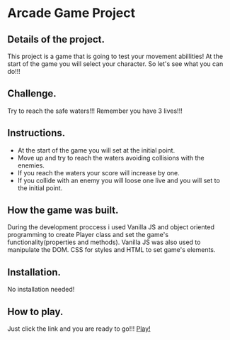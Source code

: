 # Arcade Game Project

## Details of the project.

This project is a game that is going to test your movement abillities! At the start of the game you will select your character. So let's see what you can do!!!

## Challenge.

Try to reach the safe waters!!! Remember you have 3 lives!!!

## Instructions.

* At the start of the game you will set at the initial point.
* Move up and try to reach the waters avoiding collisions with the enemies.
* If you reach the waters your score will increase by one.
* If you collide with an enemy you will loose one live and you will set to the initial point.


## How the game was built.

During the development proccess i used Vanilla JS and object oriented programming to create Player class and set the game's functionality(properties and methods). Vanilla JS was also used to manipulate the DOM. CSS for styles and HTML to set game's elements.

## Installation.

No installation needed!

## How to play.

Just click the link and you are ready to go!!!
[Play!](https://arispant.github.io/simple-arcade-game/)

